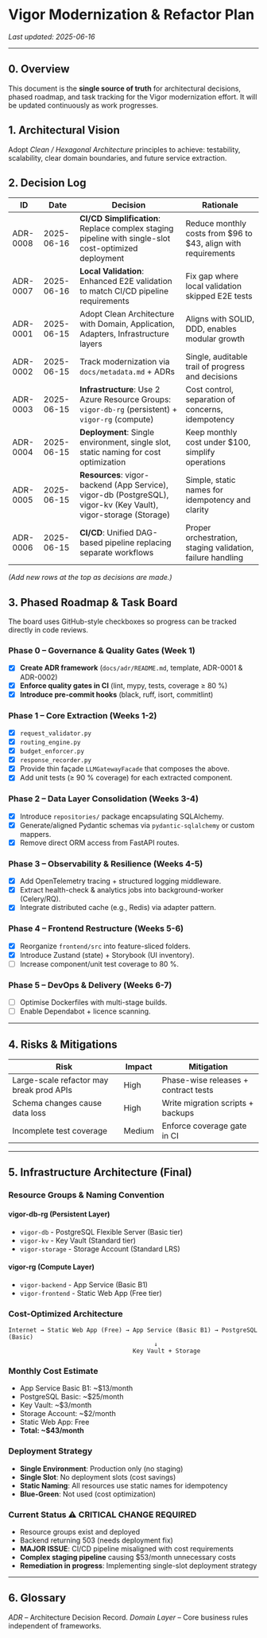 # Vigor Modernization & Refactor Plan

_Last updated: 2025-06-16_

---

## 0. Overview

This document is the **single source of truth** for architectural decisions, phased roadmap, and task tracking for the Vigor modernization effort. It will be updated continuously as work progresses.

## 1. Architectural Vision

Adopt _Clean / Hexagonal Architecture_ principles to achieve: testability, scalability, clear domain boundaries, and future service extraction.

## 2. Decision Log

| ID       | Date       | Decision                                                                                                         | Rationale                                                     |
| -------- | ---------- | ---------------------------------------------------------------------------------------------------------------- | ------------------------------------------------------------- |
| ADR-0008 | 2025-06-16 | **CI/CD Simplification**: Replace complex staging pipeline with single-slot cost-optimized deployment            | Reduce monthly costs from $96 to $43, align with requirements |
| ADR-0007 | 2025-06-16 | **Local Validation**: Enhanced E2E validation to match CI/CD pipeline requirements                               | Fix gap where local validation skipped E2E tests              |
| ADR-0001 | 2025-06-15 | Adopt Clean Architecture with Domain, Application, Adapters, Infrastructure layers                               | Aligns with SOLID, DDD, enables modular growth                |
| ADR-0002 | 2025-06-15 | Track modernization via `docs/metadata.md` + ADRs                                                                | Single, auditable trail of progress and decisions             |
| ADR-0003 | 2025-06-15 | **Infrastructure**: Use 2 Azure Resource Groups: `vigor-db-rg` (persistent) + `vigor-rg` (compute)               | Cost control, separation of concerns, idempotency             |
| ADR-0004 | 2025-06-15 | **Deployment**: Single environment, single slot, static naming for cost optimization                             | Keep monthly cost under $100, simplify operations             |
| ADR-0005 | 2025-06-15 | **Resources**: vigor-backend (App Service), vigor-db (PostgreSQL), vigor-kv (Key Vault), vigor-storage (Storage) | Simple, static names for idempotency and clarity              |
| ADR-0006 | 2025-06-15 | **CI/CD**: Unified DAG-based pipeline replacing separate workflows                                               | Proper orchestration, staging validation, failure handling    |

_(Add new rows at the top as decisions are made.)_

## 3. Phased Roadmap & Task Board

The board uses GitHub-style checkboxes so progress can be tracked directly in code reviews.

### Phase 0 – Governance & Quality Gates (Week 1)

- [x] **Create ADR framework** (`docs/adr/README.md`, template, ADR-0001 & ADR-0002)
- [x] **Enforce quality gates in CI** (lint, mypy, tests, coverage ≥ 80 %)
- [x] **Introduce pre-commit hooks** (black, ruff, isort, commitlint)

### Phase 1 – Core Extraction (Weeks 1-2)

- [x] `request_validator.py`
- [x] `routing_engine.py`
- [x] `budget_enforcer.py`
- [x] `response_recorder.py`
- [x] Provide thin façade `LLMGatewayFacade` that composes the above.
- [x] Add unit tests (≥ 90 % coverage) for each extracted component.

### Phase 2 – Data Layer Consolidation (Weeks 3-4)

- [x] Introduce `repositories/` package encapsulating SQLAlchemy.
- [x] Generate/aligned Pydantic schemas via `pydantic-sqlalchemy` or custom mappers.
- [x] Remove direct ORM access from FastAPI routes.

### Phase 3 – Observability & Resilience (Weeks 4-5)

- [x] Add OpenTelemetry tracing + structured logging middleware.
- [x] Extract health-check & analytics jobs into background-worker (Celery/RQ).
- [x] Integrate distributed cache (e.g., Redis) via adapter pattern.

### Phase 4 – Frontend Restructure (Weeks 5-6)

- [x] Reorganize `frontend/src` into feature-sliced folders.
- [x] Introduce Zustand (state) + Storybook (UI inventory).
- [ ] Increase component/unit test coverage to 80 %.

### Phase 5 – DevOps & Delivery (Weeks 6-7)

- [ ] Optimise Dockerfiles with multi-stage builds.
- [ ] Enable Dependabot + licence scanning.

---

## 4. Risks & Mitigations

| Risk                                     | Impact | Mitigation                           |
| ---------------------------------------- | ------ | ------------------------------------ |
| Large-scale refactor may break prod APIs | High   | Phase-wise releases + contract tests |
| Schema changes cause data loss           | High   | Write migration scripts + backups    |
| Incomplete test coverage                 | Medium | Enforce coverage gate in CI          |

---

## 5. Infrastructure Architecture (Final)

### **Resource Groups & Naming Convention**

#### **vigor-db-rg** (Persistent Layer)

- `vigor-db` - PostgreSQL Flexible Server (Basic tier)
- `vigor-kv` - Key Vault (Standard tier)
- `vigor-storage` - Storage Account (Standard LRS)

#### **vigor-rg** (Compute Layer)

- `vigor-backend` - App Service (Basic B1)
- `vigor-frontend` - Static Web App (Free tier)

### **Cost-Optimized Architecture**

```
Internet → Static Web App (Free) → App Service (Basic B1) → PostgreSQL (Basic)
                                         ↓
                                   Key Vault + Storage
```

### **Monthly Cost Estimate**

- App Service Basic B1: ~$13/month
- PostgreSQL Basic: ~$25/month
- Key Vault: ~$3/month
- Storage Account: ~$2/month
- Static Web App: Free
- **Total: ~$43/month**

### **Deployment Strategy**

- **Single Environment**: Production only (no staging)
- **Single Slot**: No deployment slots (cost savings)
- **Static Naming**: All resources use static names for idempotency
- **Blue-Green**: Not used (cost optimization)

### **Current Status** ⚠️ **CRITICAL CHANGE REQUIRED**

- Resource groups exist and deployed
- Backend returning 503 (needs deployment fix)
- **MAJOR ISSUE**: CI/CD pipeline misaligned with cost requirements
- **Complex staging pipeline** causing $53/month unnecessary costs
- **Remediation in progress**: Implementing single-slot deployment strategy

---

## 6. Glossary

_ADR_ – Architecture Decision Record.
_Domain Layer_ – Core business rules independent of frameworks.
